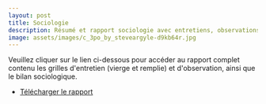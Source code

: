 ```yaml
---
layout: post
title: Sociologie
description: Résumé et rapport sociologie avec entretiens, observations et bilan
image: assets/images/c_3po_by_steveargyle-d9kb64r.jpg
---
```


Veuillez cliquer sur le lien ci-dessous pour accéder au rapport complet contenu les grilles d'entretien (vierge et remplie) et d'observation, ainsi que le bilan sociologique.

<ul class="actions">
	<li><a href="/assets/pdf/ibrainstorm_rapport_sociologie.pdf" class="button special icon fa-download">Télécharger le rapport</a></li>
</ul>
